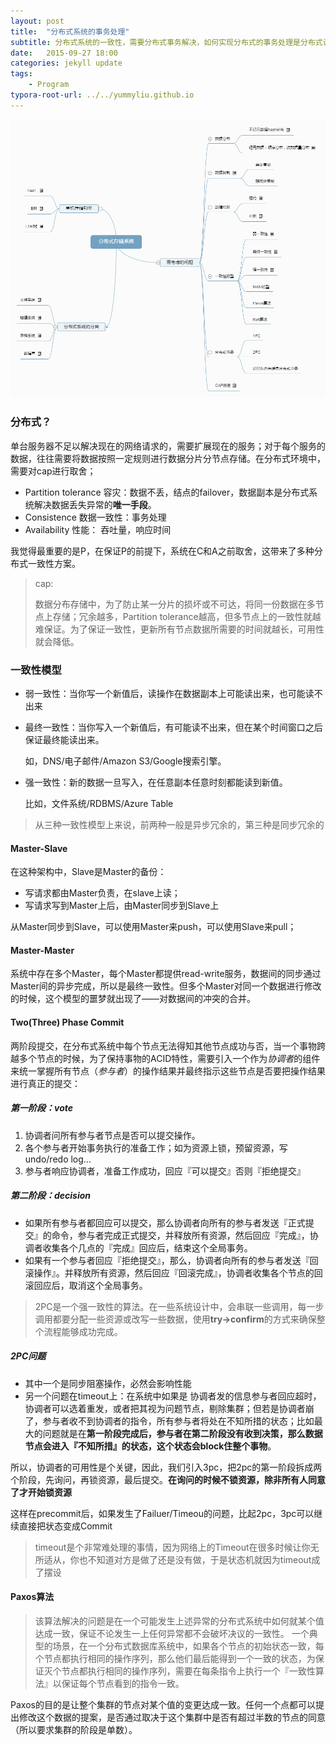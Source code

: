 ```yaml
---
layout: post
title:  "分布式系统的事务处理"
subtitle: 分布式系统的一致性，需要分布式事务解决，如何实现分布式的事务处理是分布式计算的一门学问
date:   2015-09-27 18:00
categories: jekyll update
tags:
    - Program
typora-root-url: ../../yummyliu.github.io
---
```


![](/image/dis.png)

### 分布式？

单台服务器不足以解决现在的网络请求的，需要扩展现在的服务；对于每个服务的数据，往往需要将数据按照一定规则进行数据分片分节点存储。在分布式环境中，需要对cap进行取舍；

- Partition tolerance 容灾：数据不丢，结点的failover，数据副本是分布式系统解决数据丢失异常的**唯一手段**。
- Consistence 数据一致性：事务处理
- Availability 性能： 吞吐量，响应时间

我觉得最重要的是P，在保证P的前提下，系统在C和A之前取舍，这带来了多种分布式一致性方案。

> cap:  
>
> 数据分布存储中，为了防止某一分片的损坏或不可达，将同一份数据在多节点上存储；冗余越多，Partition tolerance越高，但多节点上的一致性就越难保证。为了保证一致性，更新所有节点数据所需要的时间就越长，可用性就会降低。

### 一致性模型 

+ 弱一致性：当你写一个新值后，读操作在数据副本上可能读出来，也可能读不出来

+ 最终一致性：当你写入一个新值后，有可能读不出来，但在某个时间窗口之后保证最终能读出来。

  如，DNS/电子邮件/Amazon S3/Google搜索引擎。

+ 强一致性：新的数据一旦写入，在任意副本任意时刻都能读到新值。

  比如，文件系统/RDBMS/Azure Table

> 从三种一致性模型上来说，前两种一般是异步冗余的，第三种是同步冗余的

#### Master-Slave

在这种架构中，Slave是Master的备份：

+ 写请求都由Master负责，在slave上读；
+ 写请求写到Master上后，由Master同步到Slave上

从Master同步到Slave，可以使用Master来push，可以使用Slave来pull；

#### Master-Master

系统中存在多个Master，每个Master都提供read-write服务，数据间的同步通过Master间的异步完成，所以是最终一致性。但多个Master对同一个数据进行修改的时候，这个模型的噩梦就出现了——对数据间的冲突的合并。

#### Two(Three) Phase Commit

两阶段提交，在分布式系统中每个节点无法得知其他节点成功与否，当一个事物跨越多个节点的时候，为了保持事物的ACID特性，需要引入一个作为*协调者*的组件来统一掌握所有节点（*参与者*）的操作结果并最终指示这些节点是否要把操作结果进行真正的提交：

##### 第一阶段：vote
1. 协调者问所有参与者节点是否可以提交操作。
2. 各个参与者开始事务执行的准备工作；如为资源上锁，预留资源，写undo/redo log...
3. 参与者响应协调者，准备工作成功，回应『可以提交』否则『拒绝提交』

##### 第二阶段：decision
+ 如果所有参与者都回应可以提交，那么协调者向所有的参与者发送『正式提交』的命令，参与者完成正式提交，并释放所有资源，然后回应『完成』，协调者收集各个几点的『完成』回应后，结束这个全局事务。
+ 如果有一个参与者回应『拒绝提交』，那么，协调者向所有的参与者发送『回滚操作』。并释放所有资源，然后回应『回滚完成』，协调者收集各个节点的回滚回应后，取消这个全局事务。

> 2PC是一个强一致性的算法。在一些系统设计中，会串联一些调用，每一步调用都要分配一些资源或改写一些数据，使用**try->confirm**的方式来确保整个流程能够成功完成。
##### 2PC问题

+ 其中一个是同步阻塞操作，必然会影响性能
+ 另一个问题在timeout上：在系统中如果是 协调者发的信息参与者回应超时，协调者可以选着重发，或者把其视为问题节点，剔除集群；但若是协调者崩了，参与者收不到协调者的指令，所有参与者将处在不知所措的状态；比如最大的问题就是在**第一阶段完成后，参与者在第二阶段没有收到决策，那么数据节点会进入『不知所措』的状态，这个状态会block住整个事物**。

所以，协调者的可用性是个关键，因此，我们引入3pc，把2pc的第一阶段拆成两个阶段，先询问，再锁资源，最后提交。**在询问的时候不锁资源，除非所有人同意了才开始锁资源**

这样在precommit后，如果发生了Failuer/Timeou的问题，比起2pc，3pc可以继续直接把状态变成Commit

> timeout是个非常难处理的事情，因为网络上的Timeout在很多时候让你无所适从，你也不知道对方是做了还是没有做，于是状态机就因为timeout成了摆设

#### Paxos算法

> 该算法解决的问题是在一个可能发生上述异常的分布式系统中如何就某个值达成一致，保证不论发生一上任何异常都不会破坏决议的一致性。
> 一个典型的场景，在一个分布式数据库系统中，如果各个节点的初始状态一致，每个节点都执行相同的操作序列，那么他们最后能得到一个一致的状态，为保证灭个节点都执行相同的操作序列，需要在每条指令上执行一个『一致性算法』以保证每个节点看到的指令一致。

Paxos的目的是让整个集群的节点对某个值的变更达成一致。任何一个点都可以提出修改这个数据的提案，是否通过取决于这个集群中是否有超过半数的节点的同意（所以要求集群的阶段是单数）。


